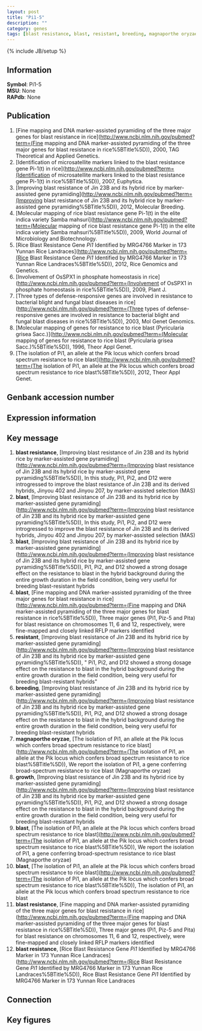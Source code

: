 ```yaml
---
layout: post
title: "Pi1-5"
description: ""
category: genes
tags: [blast resistance, blast, resistant, breeding, magnaporthe oryzae, growth, Gene]
---
```

{% include JB/setup %}

## Information
__Symbol__: Pi1-5  
__MSU__: None  
__RAPdb__: None  

## Publication
1. [Fine mapping and DNA marker-assisted pyramiding of the three major genes for blast resistance in rice](http://www.ncbi.nlm.nih.gov/pubmed?term=(Fine mapping and DNA marker-assisted pyramiding of the three major genes for blast resistance in rice%5BTitle%5D)), 2000, TAG Theoretical and Applied Genetics.
2. [Identification of microsatellite markers linked to the blast resistance gene Pi-1(t) in rice](http://www.ncbi.nlm.nih.gov/pubmed?term=(Identification of microsatellite markers linked to the blast resistance gene Pi-1(t) in rice%5BTitle%5D)), 2007, Euphytica.
3. [Improving blast resistance of Jin 23B and its hybrid rice by marker-assisted gene pyramiding](http://www.ncbi.nlm.nih.gov/pubmed?term=(Improving blast resistance of Jin 23B and its hybrid rice by marker-assisted gene pyramiding%5BTitle%5D)), 2012, Molecular Breeding.
4. [Molecular mapping of rice blast resistance gene Pi-1(t) in the elite indica variety Samba mahsuri](http://www.ncbi.nlm.nih.gov/pubmed?term=(Molecular mapping of rice blast resistance gene Pi-1(t) in the elite indica variety Samba mahsuri%5BTitle%5D)), 2009, World Journal of Microbiology and Biotechnology.
5. [Rice Blast Resistance Gene <i>Pi1</i> Identified by MRG4766 Marker in 173 Yunnan Rice Landraces](http://www.ncbi.nlm.nih.gov/pubmed?term=(Rice Blast Resistance Gene <i>Pi1</i> Identified by MRG4766 Marker in 173 Yunnan Rice Landraces%5BTitle%5D)), 2012, Rice Genomics and Genetics.
6. [Involvement of OsSPX1 in phosphate homeostasis in rice](http://www.ncbi.nlm.nih.gov/pubmed?term=(Involvement of OsSPX1 in phosphate homeostasis in rice%5BTitle%5D)), 2009, Plant J.
7. [Three types of defense-responsive genes are involved in resistance to bacterial blight and fungal blast diseases in rice](http://www.ncbi.nlm.nih.gov/pubmed?term=(Three types of defense-responsive genes are involved in resistance to bacterial blight and fungal blast diseases in rice%5BTitle%5D)), 2003, Mol Genet Genomics.
8. [Molecular mapping of genes for resistance to rice blast (Pyricularia grisea Sacc.)](http://www.ncbi.nlm.nih.gov/pubmed?term=(Molecular mapping of genes for resistance to rice blast (Pyricularia grisea Sacc.)%5BTitle%5D)), 1996, Theor Appl Genet.
9. [The isolation of Pi1, an allele at the Pik locus which confers broad spectrum resistance to rice blast](http://www.ncbi.nlm.nih.gov/pubmed?term=(The isolation of Pi1, an allele at the Pik locus which confers broad spectrum resistance to rice blast%5BTitle%5D)), 2012, Theor Appl Genet.

## Genbank accession number

## Expression information

## Key message
1. __blast resistance__, [Improving blast resistance of Jin 23B and its hybrid rice by marker-assisted gene pyramiding](http://www.ncbi.nlm.nih.gov/pubmed?term=(Improving blast resistance of Jin 23B and its hybrid rice by marker-assisted gene pyramiding%5BTitle%5D)),  In this study, Pi1, Pi2, and D12 were introgressed to improve the blast resistance of Jin 23B and its derived hybrids, Jinyou 402 and Jinyou 207, by marker-assisted selection (MAS)
2. __blast__, [Improving blast resistance of Jin 23B and its hybrid rice by marker-assisted gene pyramiding](http://www.ncbi.nlm.nih.gov/pubmed?term=(Improving blast resistance of Jin 23B and its hybrid rice by marker-assisted gene pyramiding%5BTitle%5D)),  In this study, Pi1, Pi2, and D12 were introgressed to improve the blast resistance of Jin 23B and its derived hybrids, Jinyou 402 and Jinyou 207, by marker-assisted selection (MAS)
3. __blast__, [Improving blast resistance of Jin 23B and its hybrid rice by marker-assisted gene pyramiding](http://www.ncbi.nlm.nih.gov/pubmed?term=(Improving blast resistance of Jin 23B and its hybrid rice by marker-assisted gene pyramiding%5BTitle%5D)),  Pi1, Pi2, and D12 showed a strong dosage effect on the resistance to blast in the hybrid background during the entire growth duration in the field condition, being very useful for breeding blast-resistant hybrids
4. __blast__, [Fine mapping and DNA marker-assisted pyramiding of the three major genes for blast resistance in rice](http://www.ncbi.nlm.nih.gov/pubmed?term=(Fine mapping and DNA marker-assisted pyramiding of the three major genes for blast resistance in rice%5BTitle%5D)), Three major genes (Pi1, Piz-5 and Pita) for blast resistance on chromosomes 11, 6 and 12, respectively, were fine-mapped and closely linked RFLP markers identified
5. __resistant__, [Improving blast resistance of Jin 23B and its hybrid rice by marker-assisted gene pyramiding](http://www.ncbi.nlm.nih.gov/pubmed?term=(Improving blast resistance of Jin 23B and its hybrid rice by marker-assisted gene pyramiding%5BTitle%5D)), " Pi1, Pi2, and D12 showed a strong dosage effect on the resistance to blast in the hybrid background during the entire growth duration in the field condition, being very useful for breeding blast-resistant hybrids"
6. __breeding__, [Improving blast resistance of Jin 23B and its hybrid rice by marker-assisted gene pyramiding](http://www.ncbi.nlm.nih.gov/pubmed?term=(Improving blast resistance of Jin 23B and its hybrid rice by marker-assisted gene pyramiding%5BTitle%5D)),  Pi1, Pi2, and D12 showed a strong dosage effect on the resistance to blast in the hybrid background during the entire growth duration in the field condition, being very useful for breeding blast-resistant hybrids
7. __magnaporthe oryzae__, [The isolation of Pi1, an allele at the Pik locus which confers broad spectrum resistance to rice blast](http://www.ncbi.nlm.nih.gov/pubmed?term=(The isolation of Pi1, an allele at the Pik locus which confers broad spectrum resistance to rice blast%5BTitle%5D)), We report the isolation of Pi1, a gene conferring broad-spectrum resistance to rice blast (Magnaporthe oryzae)
8. __growth__, [Improving blast resistance of Jin 23B and its hybrid rice by marker-assisted gene pyramiding](http://www.ncbi.nlm.nih.gov/pubmed?term=(Improving blast resistance of Jin 23B and its hybrid rice by marker-assisted gene pyramiding%5BTitle%5D)),  Pi1, Pi2, and D12 showed a strong dosage effect on the resistance to blast in the hybrid background during the entire growth duration in the field condition, being very useful for breeding blast-resistant hybrids
9. __blast__, [The isolation of Pi1, an allele at the Pik locus which confers broad spectrum resistance to rice blast](http://www.ncbi.nlm.nih.gov/pubmed?term=(The isolation of Pi1, an allele at the Pik locus which confers broad spectrum resistance to rice blast%5BTitle%5D)), We report the isolation of Pi1, a gene conferring broad-spectrum resistance to rice blast (Magnaporthe oryzae)
10. __blast__, [The isolation of Pi1, an allele at the Pik locus which confers broad spectrum resistance to rice blast](http://www.ncbi.nlm.nih.gov/pubmed?term=(The isolation of Pi1, an allele at the Pik locus which confers broad spectrum resistance to rice blast%5BTitle%5D)), The isolation of Pi1, an allele at the Pik locus which confers broad spectrum resistance to rice blast
11. __blast resistance__, [Fine mapping and DNA marker-assisted pyramiding of the three major genes for blast resistance in rice](http://www.ncbi.nlm.nih.gov/pubmed?term=(Fine mapping and DNA marker-assisted pyramiding of the three major genes for blast resistance in rice%5BTitle%5D)), Three major genes (Pi1, Piz-5 and Pita) for blast resistance on chromosomes 11, 6 and 12, respectively, were fine-mapped and closely linked RFLP markers identified
12. __blast resistance__, [Rice Blast Resistance Gene <i>Pi1</i> Identified by MRG4766 Marker in 173 Yunnan Rice Landraces](http://www.ncbi.nlm.nih.gov/pubmed?term=(Rice Blast Resistance Gene <i>Pi1</i> Identified by MRG4766 Marker in 173 Yunnan Rice Landraces%5BTitle%5D)), Rice Blast Resistance Gene <i>Pi1</i> Identified by MRG4766 Marker in 173 Yunnan Rice Landraces

## Connection

## Key figures


